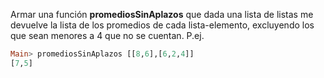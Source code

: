 Armar una función **promediosSinAplazos** que dada una lista de listas me devuelve la
lista de los promedios de cada lista-elemento, excluyendo los que sean menores a 4 que no se
cuentan. P.ej.

```haskell
Main> promediosSinAplazos [[8,6],[6,2,4]]
[7,5]
``` 